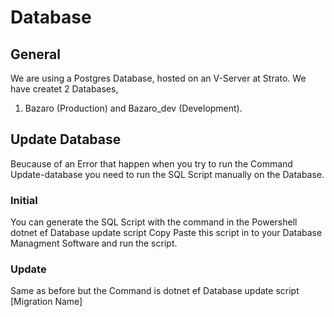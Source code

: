 ﻿# Database
## General
We are using a Postgres Database, hosted on an V-Server at Strato. We have createt 2 Databases, 
1. Bazaro (Production) and Bazaro_dev (Development). 
## Update Database
Beucause of an Error that happen when you try to run the Command
	Update-database
you need to run the SQL Script manually on the Database. 
### Initial
You can generate the SQL Script with the command in the Powershell
	dotnet ef Database update script 
Copy Paste this script in to your Database Managment Software and run the script.
### Update
Same as before but the Command is 
	dotnet ef Database update script [Migration Name]

